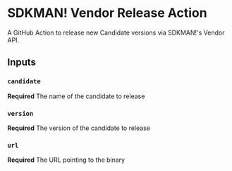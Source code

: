 # SDKMAN! Vendor Release Action

A GitHub Action to release new Candidate versions via SDKMAN!'s Vendor API.

## Inputs

### `candidate` 

**Required** The name of the candidate to release

### `version`

**Required** The version of the candidate to release

### `url`

**Required** The URL pointing to the binary
